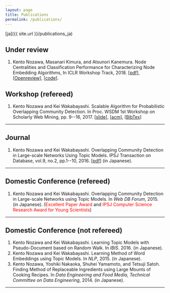 ```yaml
---
layout: page
title: Publications
permalink: /publications/
---
```


[ja]({{ site.url }}/publications_ja)

## Under review

1. Kento Nozawa, Masanari Kimura, and Atsunori Kanemura. Node Centralities and Classification Performance for Characterizing Node Embedding Algorithms, In ICLR Workshop Track, 2018. [[pdf](https://openreview.net/pdf?id=Sk9QRnCIM)], [[Openreview](https://openreview.net/forum?id=Sk9QRnCIM)], [[code](https://github.com/nzw0301/iclrw2018)].

## Workshop (refereed)

1. Kento Nozawa and Kei Wakabayashi. Scalable Algorithm for Probabilistic Overlapping Community Detection. In Proc. WSDM 1st Workshop on Scholarly Web Mining, pp. 9--16, 2017. [[slide](https://ornlcda.github.io/SWM2017/slides/swm_2017-paper_5.pdf)], [[acm](http://dl.acm.org/citation.cfm?id=3057150&CFID=755784727&CFTOKEN=89060339)], [[BibTex](http://nzw0301.github.io/bibtex/nzw-swm2017.bib)]

---

## Journal

1. Kento Nozawa and Kei Wakabayashi. Overlapping Community Detection in Large-scale Networks Using Topic Models. IPSJ Transaction on Database, vol.9, no.2, pp.1--10, 2016. [[pdf](https://ipsj.ixsq.nii.ac.jp/ej/?action=pages_view_main&active_action=repository_view_main_item_detail&item_id=165288&item_no=1&page_id=13&block_id=8)] (in Japanese).

---

## Domestic Conference (refereed)

1.  Kento Nozawa and Kei Wakabayashi. Overlapping Community Detection in Large-scale Networks using Topic Models. In *Web DB Forum*, 2015. (in Japanese). (<font color='red'>Excellent Paper Award</font> and <font color='red'>IPSJ Computer Science Research Award for Young Scientists</font>)

---

## Domestic Conference (not refereed)

1. Kento Nozawa and Kei Wakabayashi. Learning Topic Models with Pseudo-Document based on Random Walk. In *IBIS*. 2016. (in Japanese).
1. Kento Nozawa and Kei Wakabayashi. Learning Method of Word Embeddings using Topic Models. In *NLP*, 2015. (in Japanese).
1. Kento Nozawa, Yoshiki Nakaoka, Shuhei Yamamoto, and Tetsuji Satoh. Finding Method of Replaceable Ingredients using Large Mounts of Cooking Recipes. In *Data Engineering and Food Media, Technical Committee on Data Engineering*, 2014. (in Japanese).

----

